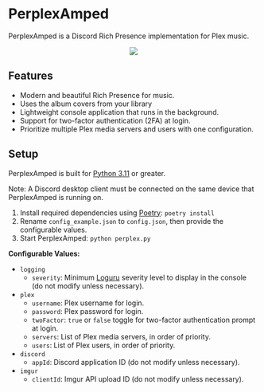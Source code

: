 # PerplexAmped

PerplexAmped is a Discord Rich Presence implementation for Plex music.

<p align="center">
    <img src="https://i.imgur.com/cC7CiuC.png" draggable="false">
</p>

## Features

-   Modern and beautiful Rich Presence for music.
-   Uses the album covers from your library
-   Lightweight console application that runs in the background.
-   Support for two-factor authentication (2FA) at login.
-   Prioritize multiple Plex media servers and users with one configuration.

## Setup

PerplexAmped is built for [Python 3.11](https://www.python.org/) or greater.

Note: A Discord desktop client must be connected on the same device that PerplexAmped is running on.

1. Install required dependencies using [Poetry](https://python-poetry.org/): `poetry install`
2. Rename `config_example.json` to `config.json`, then provide the configurable values.
3. Start PerplexAmped: `python perplex.py`

**Configurable Values:**

-   `logging`
    - `severity`: Minimum [Loguru](https://loguru.readthedocs.io/en/stable/api/logger.html) severity level to display in the console (do not modify unless necessary).
-   `plex`
    -   `username`: Plex username for login.
    -   `password`: Plex password for login.
    -   `twoFactor`: `true` or `false` toggle for two-factor authentication prompt at login.
    -   `servers`: List of Plex media servers, in order of priority.
    -   `users`: List of Plex users, in order of priority.
-   `discord`
    -   `appId`: Discord application ID (do not modify unless necessary).
-   `imgur`
    -   `clientId`: Imgur API upload ID (do not modify unless necessary).
